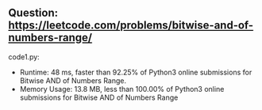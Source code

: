 ## Question: https://leetcode.com/problems/bitwise-and-of-numbers-range/

code1.py:
* Runtime: 48 ms, faster than 92.25% of Python3 online submissions for Bitwise AND of Numbers Range.
* Memory Usage: 13.8 MB, less than 100.00% of Python3 online submissions for Bitwise AND of Numbers Range